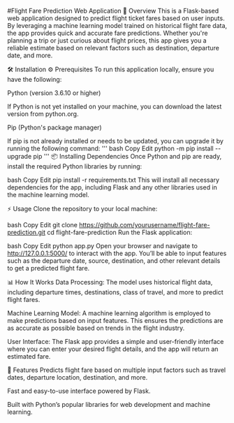 #Flight Fare Prediction Web Application
🚀 Overview
This is a Flask-based web application designed to predict flight ticket fares based on user inputs. By leveraging a machine learning model trained on historical flight fare data, the app provides quick and accurate fare predictions. Whether you're planning a trip or just curious about flight prices, this app gives you a reliable estimate based on relevant factors such as destination, departure date, and more.

🛠️ Installation
⚙️ Prerequisites
To run this application locally, ensure you have the following:

Python (version 3.6.10 or higher)

If Python is not yet installed on your machine, you can download the latest version from python.org.

Pip (Python's package manager)

If pip is not already installed or needs to be updated, you can upgrade it by running the following command:
'''
bash
Copy
Edit
python -m pip install --upgrade pip
'''
📦 Installing Dependencies
Once Python and pip are ready, install the required Python libraries by running:

bash
Copy
Edit
pip install -r requirements.txt
This will install all necessary dependencies for the app, including Flask and any other libraries used in the machine learning model.

⚡ Usage
Clone the repository to your local machine:

bash
Copy
Edit
git clone https://github.com/yourusername/flight-fare-prediction.git
cd flight-fare-prediction
Run the Flask application:

bash
Copy
Edit
python app.py
Open your browser and navigate to http://127.0.0.1:5000/ to interact with the app. You’ll be able to input features such as the departure date, source, destination, and other relevant details to get a predicted flight fare.

📊 How It Works
Data Processing: The model uses historical flight data, including departure times, destinations, class of travel, and more to predict flight fares.

Machine Learning Model: A machine learning algorithm is employed to make predictions based on input features. This ensures the predictions are as accurate as possible based on trends in the flight industry.

User Interface: The Flask app provides a simple and user-friendly interface where you can enter your desired flight details, and the app will return an estimated fare.

🌟 Features
Predicts flight fare based on multiple input factors such as travel dates, departure location, destination, and more.

Fast and easy-to-use interface powered by Flask.

Built with Python’s popular libraries for web development and machine learning.

